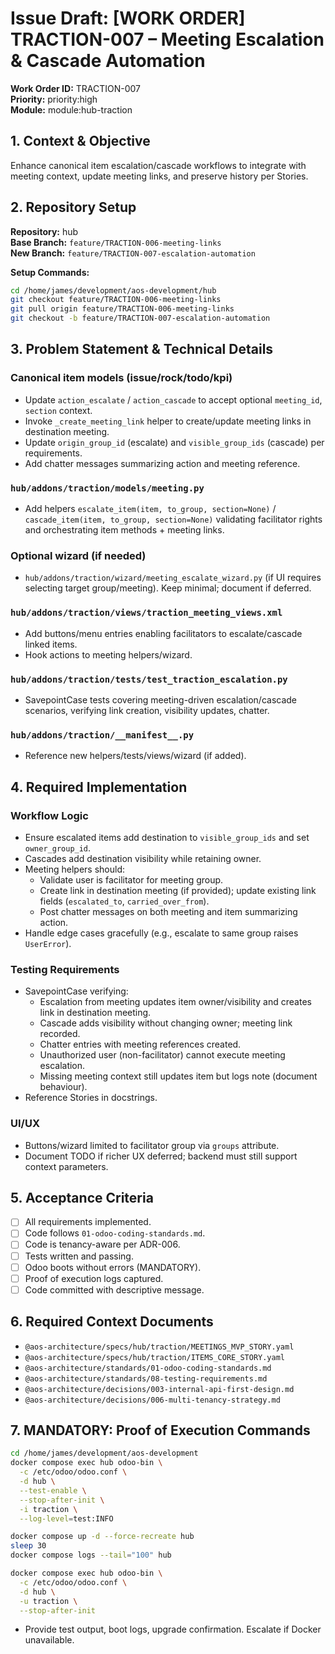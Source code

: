 # Issue Draft: [WORK ORDER] TRACTION-007 – Meeting Escalation & Cascade Automation

**Work Order ID:** TRACTION-007  
**Priority:** priority:high  
**Module:** module:hub-traction

## 1. Context & Objective

Enhance canonical item escalation/cascade workflows to integrate with meeting context, update meeting links, and preserve history per Stories.

## 2. Repository Setup

**Repository:** hub  
**Base Branch:** `feature/TRACTION-006-meeting-links`  
**New Branch:** `feature/TRACTION-007-escalation-automation`

**Setup Commands:**
```bash
cd /home/james/development/aos-development/hub
git checkout feature/TRACTION-006-meeting-links
git pull origin feature/TRACTION-006-meeting-links
git checkout -b feature/TRACTION-007-escalation-automation
```

## 3. Problem Statement & Technical Details

### Canonical item models (issue/rock/todo/kpi)
- Update `action_escalate` / `action_cascade` to accept optional `meeting_id`, `section` context.
- Invoke `_create_meeting_link` helper to create/update meeting links in destination meeting.
- Update `origin_group_id` (escalate) and `visible_group_ids` (cascade) per requirements.
- Add chatter messages summarizing action and meeting reference.

### `hub/addons/traction/models/meeting.py`
- Add helpers `escalate_item(item, to_group, section=None)` / `cascade_item(item, to_group, section=None)` validating facilitator rights and orchestrating item methods + meeting links.

### Optional wizard (if needed)
- `hub/addons/traction/wizard/meeting_escalate_wizard.py` (if UI requires selecting target group/meeting). Keep minimal; document if deferred.

### `hub/addons/traction/views/traction_meeting_views.xml`
- Add buttons/menu entries enabling facilitators to escalate/cascade linked items.
- Hook actions to meeting helpers/wizard.

### `hub/addons/traction/tests/test_traction_escalation.py`
- SavepointCase tests covering meeting-driven escalation/cascade scenarios, verifying link creation, visibility updates, chatter.

### `hub/addons/traction/__manifest__.py`
- Reference new helpers/tests/views/wizard (if added).

## 4. Required Implementation

### Workflow Logic
- Ensure escalated items add destination to `visible_group_ids` and set `owner_group_id`.
- Cascades add destination visibility while retaining owner.
- Meeting helpers should:
  - Validate user is facilitator for meeting group.
  - Create link in destination meeting (if provided); update existing link fields (`escalated_to`, `carried_over_from`).
  - Post chatter messages on both meeting and item summarizing action.
- Handle edge cases gracefully (e.g., escalate to same group raises `UserError`).

### Testing Requirements
- SavepointCase verifying:
  - Escalation from meeting updates item owner/visibility and creates link in destination meeting.
  - Cascade adds visibility without changing owner; meeting link recorded.
  - Chatter entries with meeting references created.
  - Unauthorized user (non-facilitator) cannot execute meeting escalation.
  - Missing meeting context still updates item but logs note (document behaviour).
- Reference Stories in docstrings.

### UI/UX
- Buttons/wizard limited to facilitator group via `groups` attribute.
- Document TODO if richer UX deferred; backend must still support context parameters.

## 5. Acceptance Criteria

- [ ] All requirements implemented.  
- [ ] Code follows `01-odoo-coding-standards.md`.  
- [ ] Code is tenancy-aware per ADR-006.  
- [ ] Tests written and passing.  
- [ ] Odoo boots without errors (MANDATORY).  
- [ ] Proof of execution logs captured.  
- [ ] Code committed with descriptive message.

## 6. Required Context Documents

- `@aos-architecture/specs/hub/traction/MEETINGS_MVP_STORY.yaml`
- `@aos-architecture/specs/hub/traction/ITEMS_CORE_STORY.yaml`
- `@aos-architecture/standards/01-odoo-coding-standards.md`
- `@aos-architecture/standards/08-testing-requirements.md`
- `@aos-architecture/decisions/003-internal-api-first-design.md`
- `@aos-architecture/decisions/006-multi-tenancy-strategy.md`

## 7. MANDATORY: Proof of Execution Commands

```bash
cd /home/james/development/aos-development
docker compose exec hub odoo-bin \
  -c /etc/odoo/odoo.conf \
  -d hub \
  --test-enable \
  --stop-after-init \
  -i traction \
  --log-level=test:INFO

docker compose up -d --force-recreate hub
sleep 30
docker compose logs --tail="100" hub

docker compose exec hub odoo-bin \
  -c /etc/odoo/odoo.conf \
  -d hub \
  -u traction \
  --stop-after-init
```

- Provide test output, boot logs, upgrade confirmation. Escalate if Docker unavailable.


